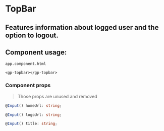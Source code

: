 # TopBar #

## Features information about logged user and the option to logout. ##

## Component usage: ##

`app.component.html`

```
<gp-topbar></gp-topbar>

```

### Component props ###

> Those props are unused and removed

```typescript
@Input() homeUrl: string;
```

```typescript
@Input() logoUrl: string;
```

```typescript
@Input() title: string;
```
